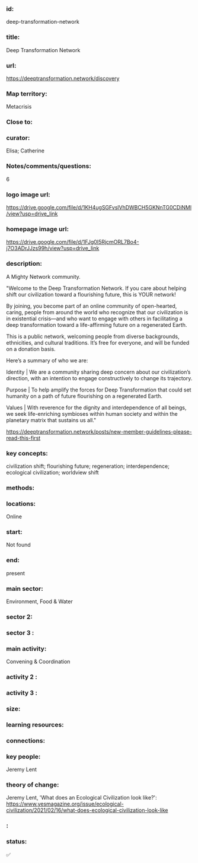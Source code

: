 ### id: 
  deep-transformation-network
### title: 
  Deep Transformation Network
### url: 
  https://deeptransformation.network/discovery
### Map territory: 
  Metacrisis
### Close to: 
  
### curator: 
  Elisa; Catherine
### Notes/comments/questions: 
  6
### logo image url: 
  https://drive.google.com/file/d/1KH4ugSGFvslVhDWBCH5GKNnTG0CDiNMl/view?usp=drive_link
### homepage image url: 
  https://drive.google.com/file/d/1FJg0I5RjcmORL7Bo4-j7O3ADrJJzs99h/view?usp=drive_link
### description: 
  A Mighty Network community.

"Welcome to the Deep Transformation Network. If you care about helping shift our civilization toward a flourishing future, this is YOUR network!

By joining, you become part of an online community of open-hearted, caring, people from around the world who recognize that our civilization is in existential crisis—and who want to engage with others in facilitating a deep transformation toward a life-affirming future on a regenerated Earth.

This is a public network, welcoming people from diverse backgrounds, ethnicities, and cultural traditions. It’s free for everyone, and will be funded on a donation basis.

Here’s a summary of who we are:

Identity | We are a community sharing deep concern about our civilization’s direction, with an intention to engage constructively to change its trajectory.

Purpose | To help amplify the forces for Deep Transformation that could set humanity on a path of future flourishing on a regenerated Earth.

Values | With reverence for the dignity and interdependence of all beings, we seek life-enriching symbioses within human society and within the planetary matrix that sustains us all."

https://deeptransformation.network/posts/new-member-guidelines-please-read-this-first
### key concepts: 
  civilization shift; flourishing future; regeneration; interdependence; ecological civilization; worldview shift
### methods: 
  
### locations: 
  Online
### start: 
  Not found
### end: 
  present
### main sector: 
  Environment, Food & Water
### sector 2: 
  
### sector 3 : 
  
### main activity: 
  Convening & Coordination
### activity 2 : 
  
### activity 3 : 
  
### size: 
  
### learning resources: 
  
### connections: 
  
### key people: 
  Jeremy Lent
### theory of change: 
  Jeremy Lent, 'What does an Ecological Civilization look like?': https://www.yesmagazine.org/issue/ecological-civilization/2021/02/16/what-does-ecological-civilization-look-like 
### : 
  
### status: 
  ✅
